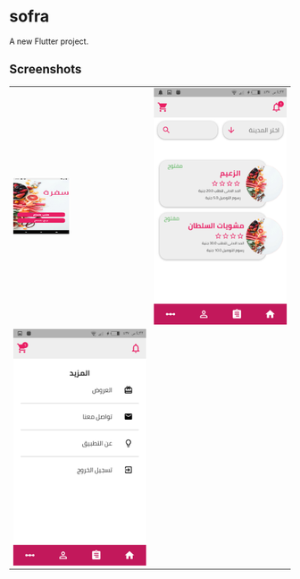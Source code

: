 # sofra

A new Flutter project.

## Screenshots
<table style={border:"none"}><tr><td><img src="https://github.com/Ahmedhassan50/Sofra/blob/master/screenshot/1.png" style="width:100px;height:100px;" /></td><td><img src="https://github.com/Ahmedhassan50/Sofra/blob/master/screenshot/2.png" /></td></tr>
<tr>
  <td><img src="https://github.com/Ahmedhassan50/Sofra/blob/master/screenshot/3.png" /></td>
    
  </tr>
</table>
